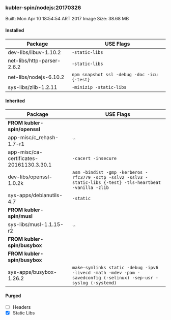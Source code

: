 ### kubler-spin/nodejs:20170326

Built: Mon Apr 10 18:54:54 ART 2017
Image Size: 38.68 MB

#### Installed
Package | USE Flags
--------|----------
dev-libs/libuv-1.10.2 | `-static-libs`
net-libs/http-parser-2.6.2 | `-static-libs`
net-libs/nodejs-6.10.2 | `npm snapshot ssl -debug -doc -icu {-test}`
sys-libs/zlib-1.2.11 | `-minizip -static-libs`
#### Inherited
Package | USE Flags
--------|----------
**FROM kubler-spin/openssl** |
app-misc/c_rehash-1.7-r1 | ``
app-misc/ca-certificates-20161130.3.30.1 | `-cacert -insecure`
dev-libs/openssl-1.0.2k | `asm -bindist -gmp -kerberos -rfc3779 -sctp -sslv2 -sslv3 -static-libs {-test} -tls-heartbeat -vanilla -zlib`
sys-apps/debianutils-4.7 | `-static`
**FROM kubler-spin/musl** |
sys-libs/musl-1.1.15-r2 | ``
**FROM kubler-spin/busybox** |
**FROM kubler-spin/busybox** |
sys-apps/busybox-1.26.2 | `make-symlinks static -debug -ipv6 -livecd -math -mdev -pam -savedconfig (-selinux) -sep-usr -syslog (-systemd)`
#### Purged
- [ ] Headers
- [x] Static Libs
